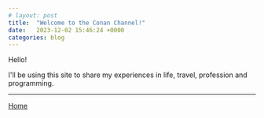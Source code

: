 ```yaml
---
# layout: post
title:  "Welcome to the Conan Channel!"
date:   2023-12-02 15:46:24 +0000
categories: blog
---
```

Hello!

I'll be using this site to share my experiences in life, travel, profession and programming.

---

[Home](/)